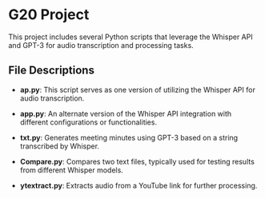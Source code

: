 # G20 Project

This project includes several Python scripts that leverage the Whisper API and GPT-3 for audio transcription and processing tasks.

## File Descriptions

- **ap.py**: This script serves as one version of utilizing the Whisper API for audio transcription.
  
- **app.py**: An alternate version of the Whisper API integration with different configurations or functionalities.

- **txt.py**: Generates meeting minutes using GPT-3 based on a string transcribed by Whisper.

- **Compare.py**: Compares two text files, typically used for testing results from different Whisper models.

- **ytextract.py**: Extracts audio from a YouTube link for further processing.

